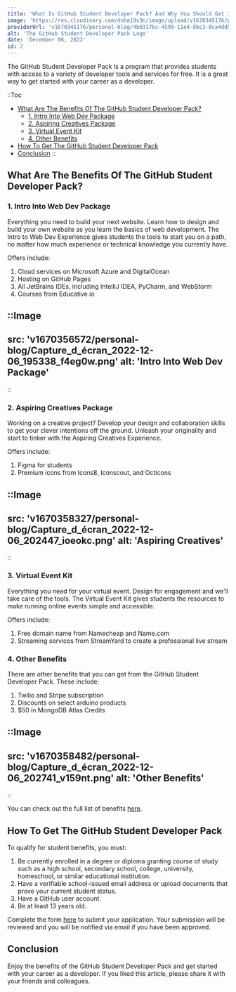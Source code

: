 ```yaml
---
title: 'What Is GitHub Student Developer Pack? And Why You Should Get It'
image: 'https://res.cloudinary.com/dnha19v3n/image/upload/v1670345176/personal-blog/4b0317bc-4599-11e4-8bc3-0ca4dd5223e8_xdtfwb.webp'
providerUrl: 'v1670345176/personal-blog/4b0317bc-4599-11e4-8bc3-0ca4dd5223e8_xdtfwb.webp'
alt: 'The GitHub Student Developer Pack Logo'
date: 'December 06, 2022'
id: 2
---
```


The GitHub Student Developer Pack is a program that provides students with access to a variety of developer tools and services for free. It is a great way to get started with your career as a developer.

::Toc

- [What Are The Benefits Of The GitHub Student Developer Pack?](#what-are-the-benefits-of-the-github-student-developer-pack)
  - [1. Intro Into Web Dev Package](#1-intro-into-web-dev-package)
  - [2. Aspiring Creatives Package](#2-aspiring-creatives-package)
  - [3. Virtual Event Kit](#3-virtual-event-kit)
  - [4. Other Benefits](#4-other-benefits)
- [How To Get The GitHub Student Developer Pack](#how-to-get-the-github-student-developer-pack)
- [Conclusion](#conclusion)
::

## What Are The Benefits Of The GitHub Student Developer Pack?

### 1. Intro Into Web Dev Package

Everything you need to build your next website. Learn how to design and build your own website as you learn the basics of web development. The Intro to Web Dev Experience gives students the tools to start you on a path, no matter how much experience or technical knowledge you currently have.

Offers include:

1. Cloud services on Microsoft Azure and DigitalOcean
2. Hosting on GitHub Pages
3. All JetBrains IDEs, including IntelliJ IDEA, PyCharm, and WebStorm
4. Courses from Educative.io

::Image
---

src: 'v1670356572/personal-blog/Capture_d_écran_2022-12-06_195338_f4eg0w.png'
alt: 'Intro Into Web Dev Package'
---

::

### 2. Aspiring Creatives Package

Working on a creative project? Develop your design and collaboration skills to get your clever intentions off the ground. Unleash your originality and start to tinker with the Aspiring Creatives Experience.

Offers include:

1. Figma for students
2. Premium icons from Icons8, Iconscout, and Octicons

::Image
---

src: 'v1670358327/personal-blog/Capture_d_écran_2022-12-06_202447_ioeokc.png'
alt: 'Aspiring Creatives'
---

::

### 3. Virtual Event Kit

Everything you need for your virtual event. Design for engagement and we'll take care of the tools. The Virtual Event Kit gives students the resources to make running online events simple and accessible.

Offers include:

1. Free domain name from Namecheap and Name.com
2. Streaming services from StreamYard to create a professional live stream

### 4. Other Benefits

There are other benefits that you can get from the GitHub Student Developer Pack. These include:

1. Twilio and Stripe subscription
2. Discounts on select arduino products
3. $50 in MongoDB Atlas Credits

::Image
---

src: 'v1670358482/personal-blog/Capture_d_écran_2022-12-06_202741_v159nt.png'
alt: 'Other Benefits'
---

::

You can check out the full list of benefits [here](https://education.github.com/pack/offers).

## How To Get The GitHub Student Developer Pack

To qualify for student benefits, you must:

1. Be currently enrolled in a degree or diploma granting course of study such as a high school, secondary school, college, university, homeschool, or similar educational institution.
2. Have a verifiable school-issued email address or upload documents that prove your current student status.
3. Have a GitHub user account.
4. Be at least 13 years old.

Complete the form [here](https://education.github.com/discount_requests/pack_application) to submit your application. Your submission will be reviewed and you will be notified via email if you have been approved.

## Conclusion

Enjoy the benefits of the GitHub Student Developer Pack and get started with your career as a developer.
If you liked this article, please share it with your friends and colleagues.
